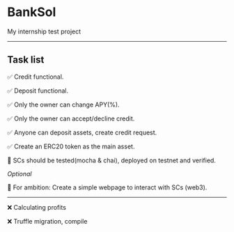 # BankSol
My internship test project
____

## Task list

:white_check_mark: Credit functional. 

:white_check_mark: Deposit functional. 

:white_check_mark: Only the owner can change APY(%).

:white_check_mark: Only the owner can accept/decline credit.

:white_check_mark: Anyone can deposit assets, create credit request.

:white_check_mark: Create an ERC20 token as the main asset.

:black_square_button: SCs should be tested(mocha & chai), deployed on testnet and verified.
 
*Optional*

:black_square_button: For ambition: Create a simple webpage to interact with SCs (web3).

____

❌ Сalculating profits

❌ Truffle migration, compile
